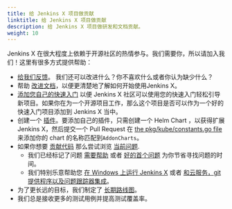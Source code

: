 ```yaml
---
title: 给 Jenkins X 项目做贡献
linktitle: 给 Jenkins X 项目做贡献
description: 给 Jenkins X 项目做研发和文档贡献。
weight: 10
---
```


Jenkins X 在很大程度上依赖于开源社区的热情参与。我们需要你，所以请加入我们！这里有很多方式提供帮助：

* [给我们反馈](community/)。 我们还可以改进什么？你不喜欢什么或者你认为缺少什么？
* 帮助 [改进文档](documentation/)，以便更清楚地了解如何开始使用Jenkins X。
* [添加您自己的快速入门](/zh/docs/getting-started/first_project/create-quickstart/#adding-your-own-quickstarts) 以便 Jenkins X 社区可以使用您的快速入门轻松引导新项目。如果你在为一个开源项目工作，那么这个项目是否可以作为一个好的快速入门项目添加到 Jenkins X 当中。
* 创建一个 [插件](/zh/docs/concepts/features/#应用)。要添加自己的插件，只需创建一个 Helm Chart ，以获得扩展 Jenkins X，然后提交一个 Pull Request 在 [the pkg/kube/constants.go file](https://github.com/jenkins-x/jx/blob/master/pkg/kube/constants.go#L32-L50) 来添加你的 chart 的名称匹配到`AddonCharts`。
* 如果你想要 [贡献代码](development/) 那么尝试浏览 [当前问题](https://github.com/jenkins-x/jx/issues).
  * 我们已经标记了问题 [需要帮助](https://github.com/jenkins-x/jx/issues?q=is%3Aopen+is%3Aissue+label%3A%22help+wanted%22) 或者 [好的首个问题](https://github.com/jenkins-x/jx/issues?q=is%3Aopen+is%3Aissue+label%3A%22good+first+issue%22) 为你节省寻找问题的时间。
  * 我们特别乐意帮助您 [在 Windows 上运行 Jenkins X](https://github.com/jenkins-x/jx/issues?q=is%3Aopen+is%3Aissue+label%3Awindows) 或者 [和云服务，git 提供程序以及问题跟踪器集成](https://github.com/jenkins-x/jx/issues?q=is%3Aissue+is%3Aopen+label%3Aintegrations)。
 * 为了更长远的目标，我们制定了 [长期路线图](roadmap)。
 * 我们总是接收更多的测试用例并提高测试覆盖率。
